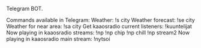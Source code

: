 Telegram BOT.

Commands available in Telegram:
Weather:
!s city
Weather forecast:
!se city
Weather for near area:
!sa city
Get kaaosradio current listeners:
!kuuntelijat
Now playing in kaaosradio streams:
!np
!np chip
!np chill
!np stream2
Now playing in kaaosradio main stream:
!nytsoi